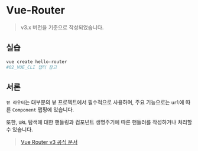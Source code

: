 # Vue-Router

> v3.x 버전을 기준으로 작성되었습니다.

## 실습

```bash
vue create hello-router
#02_VUE_CLI 챕터 참고
```

## 서론

`뷰 라우터`는 대부분의 뷰 프로젝트에서 필수적으로 사용하며, 주요 기능으로는 `url`에 따른 `Component` 맵핑에 있습니다.

또한, `URL` 탐색에 대한 핸들링과 컴포넌트 생명주기에 따른 핸들러를 작성하거나 처리할 수 있습니다.

> [Vue Router v3 공식 문서](https://v3.router.vuejs.org/)
